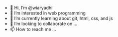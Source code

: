 - 👋 Hi, I’m @wiaryadhi
- 👀 I’m interested in web programming
- 🌱 I’m currently learning about git, html, css, and js
- 💞️ I’m looking to collaborate on ...
- 📫 How to reach me ...

<!---
wiaryadhi/wiaryadhi is a ✨ special ✨ repository because its `README.md` (this file) appears on your GitHub profile.
You can click the Preview link to take a look at your changes.
--->
